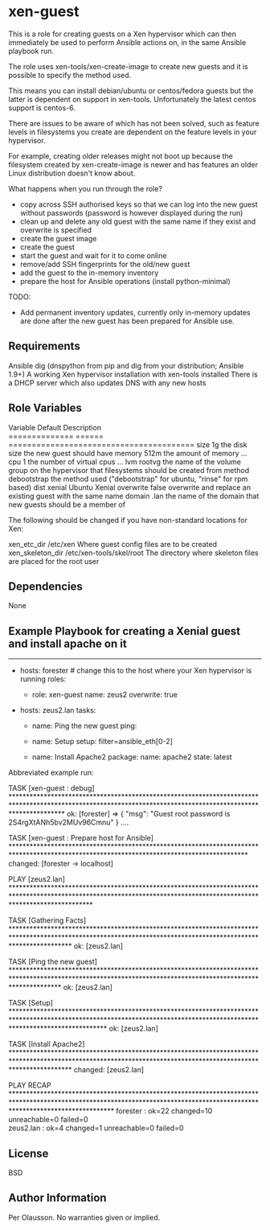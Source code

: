 xen-guest
=========

This is a role for creating guests on a Xen hypervisor which can then immediately be used to perform Ansible actions on, in the same Ansible playbook run.

The role uses xen-tools/xen-create-image to create new guests and it is possible to specify the method used.

This means you can install debian/ubuntu or centos/fedora guests but the latter is dependent on support in xen-tools. Unfortunately the latest centos support is centos-6.

There are issues to be aware of which has not been solved, such as feature levels in filesystems you create are dependent on the feature levels in your hypervisor.

For example, creating older releases might not boot up because the filesystem created by xen-create-image is newer and has features an older Linux distribution doesn't know about.

What happens when you run through the role?

 - copy across SSH authorised keys so that we can log into the new guest without passwords (password is however displayed during the run)
 - clean up and delete any old guest with the same name if they exist and overwrite is specified
 - create the guest image
 - create the guest
 - start the guest and wait for it to come online
 - remove/add SSH fingerprints for the old/new guest
 - add the guest to the in-memory inventory
 - prepare the host for Ansible operations (install python-minimal)

TODO:

* Add permanent inventory updates, currently only in-memory updates are done after the new guest has been prepared for Ansible use.

Requirements
------------

Ansible dig (dnspython from pip and dig from your distribution; Ansible 1.9+)
A working Xen hypervisor installation with xen-tools installed
There is a DHCP server which also updates DNS with any new hosts

Role Variables
--------------

  Variable	Default		Description  
  ==============	======		========================================
  size 		1g 		the disk size the new guest should have
  memory 		512m		the amount of memory ...
  cpu		1		the number of virtual cpus ...
  lvm		rootvg		the name of the volume group on the hypervisor that filesystems should be created from
  method		debootstrap	the method used ("debootstrap" for ubuntu, "rinse" for rpm based)
  dist            xenial          Ubuntu Xenial
  overwrite	false		overwrite and replace an existing guest with the same name
  domain		.lan		the name of the domain that new guests should be a member of
  
The following should be changed if you have non-standard locations for Xen:
  
  xen_etc_dir	    /etc/xen	       	      Where guest config files are to be created
  xen_skeleton_dir  /etc/xen-tools/skel/root  The directory where skeleton files are placed for the root user

Dependencies
------------

None

Example Playbook for creating a Xenial guest and install apache on it
---------------------------------------------------------------------

 ---
  - hosts: forester   # change this to the host where your Xen hypervisor is running
    roles:
      - role: xen-guest
        name: zeus2
        overwrite: true
   
  - hosts: zeus2.lan
    tasks:

      - name: Ping the new guest
        ping:

      - name: Setup
        setup: filter=ansible_eth[0-2]

      - name: Install Apache2
        package:
          name: apache2
          state: latest

Abbreviated example run:

TASK [xen-guest : debug] **************************************************************************************************************************************************************
ok: [forester] => {
    "msg": "Guest root password is 2S4rgXtANh5bv2MUv96Cmnu"
}
....

TASK [xen-guest : Prepare host for Ansible] *******************************************************************************************************************************************
changed: [forester -> localhost]

PLAY [zeus2.lan] **********************************************************************************************************************************************************************

TASK [Gathering Facts] ****************************************************************************************************************************************************************
ok: [zeus2.lan]

TASK [Ping the new guest] *************************************************************************************************************************************************************
ok: [zeus2.lan]

TASK [Setup] **************************************************************************************************************************************************************************
ok: [zeus2.lan]

TASK [Install Apache2] ****************************************************************************************************************************************************************
changed: [zeus2.lan]

PLAY RECAP ****************************************************************************************************************************************************************************
forester                   : ok=22   changed=10   unreachable=0    failed=0   
zeus2.lan                  : ok=4    changed=1    unreachable=0    failed=0  

License
-------

BSD

Author Information
------------------

Per Olausson. No warranties given or implied.
